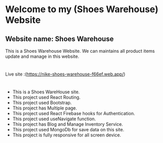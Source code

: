 # Welcome to my (Shoes Warehouse) Website
## Website name:    Shoes Warehouse
This is a Shoes Warehouse Website. We can maintains all product items update and manage in this website.
#
Live site :(https://nike-shoes-warehouse-f66ef.web.app/)
#
* This is a Shoes WareHouse site.
* This project used React Routing.
* This project used Bootstrap.
* This project has Multiple page.
* This project used React Firebase hooks for Authentication.
* This project used useNavigate function.
* This project has Blog and Manage Inventory Service.
* This project used MongoDb for save data on this site.
* This project is fully responsive for all screen device.